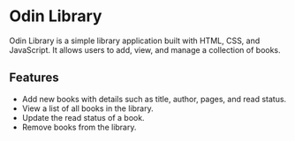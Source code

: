 # Odin Library

Odin Library is a simple library application built with HTML, CSS, and JavaScript. It allows users to add, view, and manage a collection of books.

## Features

- Add new books with details such as title, author, pages, and read status.
- View a list of all books in the library.
- Update the read status of a book.
- Remove books from the library.
